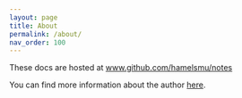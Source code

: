 ```yaml
---
layout: page
title: About
permalink: /about/
nav_order: 100
---
```


These docs are hosted at www.github.com/hamelsmu/notes

You can find more information about the author [here](https://hamel.io).